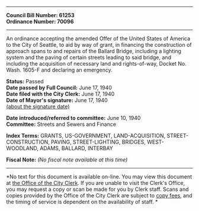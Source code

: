 * * * * *  
  
**Council Bill Number: [](#h0)[](#h2)61253**   
**Ordinance Number: 70096**  
  
* * * * *  
  
An ordinance accepting the amended Offer of the United States of America to the City of Seattle, to aid by way of grant, in financing the construction of approach spans to and repairs of the Ballard Bridge, including a lighting system and the paving of certain streets leading to said bridge, and including the acquisition of necessary land and rights-of-way, Docket No. Wash. 1605-F and declaring an emergency.  
  
**Status:** Passed   
**Date passed by Full Council:** June 17, 1940   
**Date filed with the City Clerk:** June 17, 1940   
**Date of Mayor's signature:** June 17, 1940   
[(about the signature date)](/~public/approvaldate.htm)   
  
  
**Date introduced/referred to committee:** June 10, 1940   
**Committee:** Streets and Sewers and Finance   
  
**Index Terms:** GRANTS, US-GOVERNMENT, LAND-ACQUISITION, STREET-CONSTRUCTION, PAVING, STREET-LIGHTING, BRIDGES, WEST-WOODLAND, ADAMS, BALLARD, INTERBAY  
  
**Fiscal Note:** *(No fiscal note available at this time)*  
  
* * * * *  
  
*No text for this document is available on-line. You may view this document at [the Office of the City Clerk](http://www.seattle.gov/leg/clerk/contactUs.htm). If you are unable to visit the Clerk's Office, you may request a copy or scan be made for you by Clerk staff. Scans and copies provided by the Office of the City Clerk are subject to [copy fees](http://clerk.seattle.gov/~public/clerkfees.htm), and the timing of service is dependent on the availability of staff. *  
  
  
